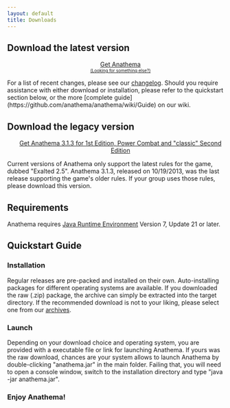 ```yaml
---
layout: default
title: Downloads
---
```

## Download the latest version

<ul><center>
	<a class="linkToLatestVersion" href="http://anathema.butatopanto.de:8081/full/">
		<span>Get Anathema</span>
		<span class="latestVersion"> </span>
	</a>
	<br/>
	<a href="http://anathema.butatopanto.de:8081/full" style="font-size:x-small">(Looking for something else?)</a>
	</center></ul>
For a list of recent changes, please see our <a class="linkToChangelog" href="https://github.com/anathema/anathema/blob/master/Development_Documentation/Distribution/English/versions.md">changelog</a>.  
Should you require assistance with either download or installation, please refer to the quickstart section below,
or the more [complete guide](https://github.com/anathema/anathema/wiki/Guide) on our wiki.

## Download the legacy version
<ul><center><a href="http://anathema.butatopanto.de:8081/full/3.1.3/Anathema_v3.1.3.zip">Get Anathema 3.1.3 for 1st Edition, Power Combat and "classic" Second Edition</a></center></ul>
Current versions of Anathema only support the latest rules for the game, dubbed "Exalted 2.5".
Anathema 3.1.3, released on 10/19/2013, was the last release supporting the game's older rules. If your group uses those rules, please download this version.

## Requirements
Anathema requires [Java Runtime Environment](http://www.java.com) Version 7, Update 21 or later.
	
## Quickstart Guide
### Installation
Regular releases are pre-packed and installed on their own. Auto-installing packages for different operating systems are available.
If you downloaded the raw (.zip) package, the archive can simply be extracted into the target directory.
If the recommended download is not to your liking, please select one from our <a href="anathema.butatopanto.de:8081/full">archives</a>.

### Launch
Depending on your download choice and operating system, you are provided with a executable file or link for launching Anathema.
If yours was the raw download, chances are your system allows to launch Anathema by double-clicking "anathema.jar" in the main folder.
Failing that, you will need to open a console window, switch to the installation directory and type "java -jar anathema.jar".

### Enjoy Anathema!